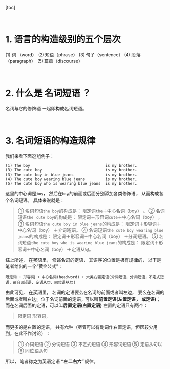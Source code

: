 [toc]





&emsp;
&emsp; 
# 1. 语言的构造级别的五个层次
(1) 词  （word）
(2) 短语（phrase）
(3) 句子（sentence）
(4) 段落（paragraph）
(5) 篇章（discourse）





&emsp;
&emsp; 
# 2. 什么是 名词短语 ？
名词与它的修饰语 一起即构成名词短语。





&emsp;
&emsp; 
# 3. 名词短语的构造规律
我们来看下面这组例子：
```
(1) The boy                                 is my brother.
(3) The cute boy                            is my brother.
(3) The cute boy in blue jeans              is my brother.
(4) The cute boy wearing blue jeans         is my brother.
(5) The cute boy who is wearing blue jeans  is my brother.
```
这里的中心词是`boy`， 然后在`boy`的前面或后面分别添加各类修饰语， 从而构成各个名词短语。 具体来说就是：
> ① 名词短语`the boy`的构成是： 限定词`the`＋中心名词（boy） 。
> ② 名词短语`the cute boy`的构成是： 限定词＋形容词`cute`＋中心名词（boy） 。
> ③ 名词短语`the cute boy in blue jeans`的构成是： 限定词＋形容词＋中心名词（boy） ＋介词短语。
> ④ 名词短语`the cute boy wearing blue jeans`的构成是： 限定词＋形容词＋中心名词（boy） ＋分词短语。
> ⑤ 名词短语`the cute boy who is wearing blue jeans`的构成是： 限定词＋形容词＋中心名词（boy） ＋定语从句。
> 
综上所述， 在英语里， 修饰名词的定语， 其语序的位置是极有规律的， 以下是笔者给出的一个“黄金公式”：
```
限定词 + 形容词 + 中心名词(headword) + 六类右置定语(介词短语，分词短语，不定式短语，形容词短语，定语从句，同位语从句)
```
由此可见， 在英语里， 名词的定语要么在名词的前面或者叫左边， 要么在名词的后面或者叫右边。位于名词前面的定语，可以叫**前置定语(左置定语， 或定语)**； 而在名词后面的定语，可以叫**后置定语(右置定语)**
左置的定语只有两个： 
> 限定词
> 形容词， 
> 
而更多的是右置的定语， 共有六种（尽管可以有副词作右置定语，但因较少用到，在此不作讨论） ： 
> ① 介词短语
> ② 分词短语
> ③ 不定式短语
> ④ 形容词短语
> ⑤ 定语从句以
> ⑥ 同位语从句
> 
所以， 笔者称之为英语定语 **“左二右六”** 规律。 

